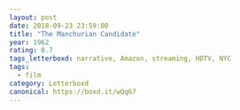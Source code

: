 ```yaml
---
layout: post 
date: 2018-09-23 23:59:00
title: "The Manchurian Candidate"
year: 1962
rating: 0.7
tags_letterboxd: narrative, Amazon, streaming, HDTV, NYC
tags:
  - film
category: Letterboxd
canonical: https://boxd.it/wQq67
---
```

